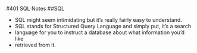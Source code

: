 #401 SQL Notes
##SQL

- SQL might seem intimidating but it’s really fairly easy to understand. 
- SQL stands for Structured Query Language and simply put, it’s a search 
- language for you to instruct a database about what information you’d like
- retrieved from it.